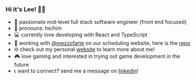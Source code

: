 ### Hi it's Lee! 👋🤓

<!--
**lsuan/lsuan** is a ✨ _special_ ✨ repository because its `README.md` (this file) appears on your GitHub profile.

Here are some ideas to get you started:

- 🔭 I’m currently working on ...
- 🌱 I’m currently learning ...
- 👯 I’m looking to collaborate on ...
- 🤔 I’m looking for help with ...
- 💬 Ask me about ...
- 📫 How to reach me: ...
- 😄 Pronouns: ...
- ⚡ Fun fact: ...
-->

- 💙 passionate mid-level full stack software engineer (front end focused)
- 👨 pronouns: he/him
- 💻 currently love developing with React and TypeScript
- 📆 working with [@mezzofarte](https://github.com/mezzofarte) on our scheduling website, here is the [repo](https://github.com/lsuan/link-up)
- 🌐 check out my personal [website](https://leesuan.netlify.app/) to learn more about me!
- 🎮 love gaming and interested in trying out game development in the future
- 📞 want to connect? send me a message on [linkedin](https://www.linkedin.com/in/lsuan/)!
